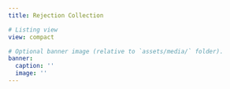 ```yaml
---
title: Rejection Collection

# Listing view
view: compact

# Optional banner image (relative to `assets/media/` folder).
banner:
  caption: ''
  image: ''
---
```


